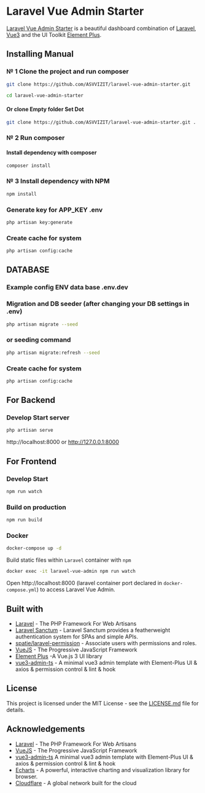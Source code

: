 # Laravel Vue Admin Starter
[Laravel Vue Admin Starter](https://) is a beautiful dashboard combination of [Laravel](https://laravel.com/), [Vue3](https://github.com/vuejs/vue) and the UI Toolkit [Element Plus](https://element-plus.org/).
## Installing Manual
### № 1 Clone the project and run composer
```bash
git clone https://github.com/ASVVIZIT/laravel-vue-admin-starter.git
```
```bash
cd laravel-vue-admin-starter
```
#### Or clone Empty folder Set Dot
```bash 
git clone https://github.com/ASVVIZIT/laravel-vue-admin-starter.git .
```
### № 2 Run composer
#### Install dependency with composer
```bash
composer install
```
### № 3 Install dependency with NPM
```bash
npm install
```
### Generate key for APP_KEY .env
```bash
php artisan key:generate
```
### Create cache for system
```bash
php artisan config:cache
```
## DATABASE
### Example config ENV data base .env.dev
### Migration and DB seeder (after changing your DB settings in .env)
```bash
php artisan migrate --seed
```
### or seeding command 
```bash
php artisan migrate:refresh --seed
```
### Create cache for system
```bash
php artisan config:cache
```

## For Backend
### Develop Start server
```bash
php artisan serve
```
http://localhost:8000 or http://127.0.0.1:8000

## For Frontend
### Develop Start
```sh
npm run watch
```
### Build on production
```sh
npm run build
```
### Docker
```sh
docker-compose up -d
```

Build static files within `Laravel` container with `npm`

```sh
docker exec -it laravel-vue-admin npm run watch
```

Open http://localhost:8000 (laravel container port declared in `docker-compose.yml`) to access Laravel Vue Admin.

## Built with

* [Laravel](https://laravel.com/) - The PHP Framework For Web Artisans
* [Laravel Sanctum](https://github.com/laravel/sanctum/) - Laravel Sanctum provides a featherweight authentication system for SPAs and simple APIs.
* [spatie/laravel-permission](https://github.com/spatie/laravel-permission) - Associate users with permissions and roles.
* [VueJS](https://vuejs.org/) - The Progressive JavaScript Framework
* [Element Plus](https://element-plus.org/) -A Vue.js 3 UI library
* [vue3-admin-ts](https://github.com/jzfai/vue3-admin-ts) - A minimal vue3 admin template with Element-Plus UI & axios & permission control & lint & hook

## License

This project is licensed under the MIT License - see the [LICENSE.md](LICENSE) file for details.

## Acknowledgements

* [Laravel](https://laravel.com/) - The PHP Framework For Web Artisans
* [VueJS](https://vuejs.org/) - The Progressive JavaScript Framework
* [vue3-admin-ts](https://panjiachen.github.io/vue-element-admin/#/) A minimal vue3 admin template with Element-Plus UI & axios & permission control & lint & hook
* [Echarts](http://echarts.apache.org/) - A powerful, interactive charting and visualization library for browser.
* [Cloudflare](https://https://www.cloudflare.com/) - A global network built for the cloud
